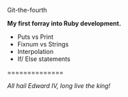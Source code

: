 Git-the-fourth

**My first forray into Ruby development.**

* Puts vs Print
* Fixnum vs Strings
* Interpolation
* If/ Else statements

==============

*All hail Edward IV, long live the king!*

